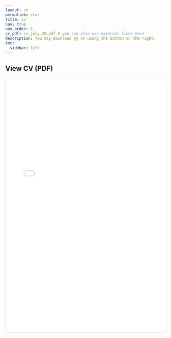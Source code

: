 ```yaml
---
layout: cv
permalink: /cv/
title: cv
nav: true
nav_order: 5
cv_pdf: cv_july_29.pdf # you can also use external links here
description: You may download my CV using the button on the right.
toc:
  sidebar: left
---
```


## View CV (PDF)


<div class="pdf-container mt-4">
  <iframe 
    src="../cv_july_29.pdf#toolbar=1&navpanes=1&scrollbar=1" 
    width="100%" 
    height="800px" 
    style="border: 1px solid #ddd; border-radius: 8px;"
    title="CV PDF Viewer">
    <p>Your browser does not support PDF viewing. Please <a href="../cv_july_29.pdf" target="_blank">click here to download the PDF</a>.</p>
  </iframe>
</div>

